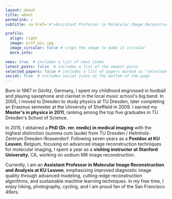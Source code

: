 ```yaml
---
layout: about
title: about
permalink: /
subtitle: <a href='#'>Assistant Professor in Molecular Image Reconstruction and Analysis at KU Leuven</a>.

profile:
  align: right
  image: prof_pic.jpg
  image_circular: false # crops the image to make it circular
  more_info: 

news: true  # includes a list of news items
latest_posts: false  # includes a list of the newest posts
selected_papers: false # includes a list of papers marked as "selected={true}"
social: true  # includes social icons at the bottom of the page
---
```


Born in 1987 in Görlitz, Germany, I spent my childhood engrossed in football and playing saxophone and clarinet in the local music school's big band. In 2005, I moved to Dresden to study physics at TU Dresden, later completing an Erasmus semester at the University of Sheffield in 2009. I earned my **Master's in physics in 2011**, ranking among the top five graduates in TU Dresden's School of Science.

In 2015, I obtained a **PhD (Dr. rer. medic) in medical imaging** with the highest distinction (summa cum laude) from TU Dresden / Helmholz-Zentrum Dresden-Rossendorf.
Following seven years as a **Postdoc at KU Leuven**, Belgium, focusing on advanced image reconstruction techniques for molecular imaging, I spent a year as a **visiting instructor at Stanford University**, CA, working on sodium MR image reconstruction.

Currently, I am an **Assistant Professor in Molecular Image Reconstruction and Analysis at KU Leuven**, emphasizing improved diagnostic image quality through advanced modeling, cutting-edge reconstruction algorithms, and sustainable machine learning techniques. In my free time, I enjoy hiking, photography, cycling, and I am proud fan of the San Francisco 49ers.


<!---
Write your biography here. Tell the world about yourself. Link to your favorite [subreddit](http://reddit.com). You can put a picture in, too. The code is already in, just name your picture `prof_pic.jpg` and put it in the `img/` folder.

Put your address / P.O. box / other info right below your picture. You can also disable any of these elements by editing `profile` property of the YAML header of your `_pages/about.md`. Edit `_bibliography/papers.bib` and Jekyll will render your [publications page](/al-folio/publications/) automatically.

Link to your social media connections, too. This theme is set up to use [Font Awesome icons](http://fortawesome.github.io/Font-Awesome/) and [Academicons](https://jpswalsh.github.io/academicons/), like the ones below. Add your Facebook, Twitter, LinkedIn, Google Scholar, or just disable all of them.
--->